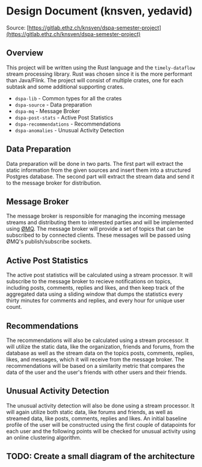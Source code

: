 # Design Document (knsven, yedavid)
Source: [https://gitlab.ethz.ch/knsven/dspa-semester-project](https://gitlab.ethz.ch/knsven/dspa-semester-project)

## Overview
This project will be written using the Rust language and the `timely-dataflow` stream processing library. Rust was chosen since it is the more performant than Java/Flink. The project will consist of multiple crates, one for each subtask and some additional supporting crates.

* `dspa-lib` - Common types for all the crates
* `dspa-source` - Data preparation
* `dspa-mq` - Message Broker
* `dspa-post-stats` - Active Post Statistics
* `dspa-recommendations` - Recommendations
* `dspa-anomalies` - Unusual Activity Detection

## Data Preparation
Data preparation will be done in two parts. The first part will extract the static information from the given sources and insert them into a structured Postgres database. The second part will extract the stream data and send it to the message broker for distribution.

## Message Broker
The message broker is responsible for managing the incoming message streams and distributing them to interested parties and will be implemented using [ØMQ](http://zeromq.org). The message broker will provide a set of topics that can be subscribed to by connected clients. These messages will be passed using ØMQ's publish/subscribe sockets.

## Active Post Statistics
The active post statistics will be calculated using a stream processor. It will subscribe to the message broker to recieve notifications on topics, including posts, comments, replies and likes, and then keep track of the aggregated data using a sliding window that dumps the statistics every thirty minutes for comments and replies, and every hour for unique user count.

## Recommendations
The recommendations will also be calculated using a stream processor. It will utilize the static data, like the organization, friends and forums, from the database as well as the stream data on the topics posts, comments, replies, likes, and messages, which it will receive from the message broker. The recommendations will be based on a similarity metric that compares the data of the user and the user's friends with other users and their friends.

## Unusual Activity Detection
The unusual activity detection will also be done using a stream processor. It will again utilize both static data, like forums and friends, as well as streamed data, like posts, comments, replies and likes. An initial baseline profile of the user will be constructed using the first couple of datapoints for each user and the following points will be checked for unusual activity using an online clustering algorithm.

## TODO: Create a small diagram of the architecture